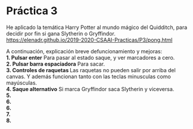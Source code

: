 # Práctica 3

He aplicado la temática Harry Potter al mundo mágico del Quidditch, para decidir por fin si gana Slytherin o Gryffindor.
<br>
https://elenadr.github.io/2019-2020-CSAAI-Practicas/P3/pong.html
<br>

A continuación, explicación breve defuncionamiento y mejoras:
<br>
<b>1. Pulsar enter</b> Para pasar al estado saque, y ver marcadores a cero.
<br>
<b>2. Pulsar barra espaciadora</b> Para sacar.
<br>
<b>3. Controles de raquetas </b> Las raquetas no pueden salir por arriba del canvas. Y además funcionan tanto con las teclas minusculas como mayúsculas.
<br>
<b>4. Saque alternativo</b> Si marca Gryffindor saca Slytherin y viceversa.
<br>
<b>5. </b>
<br>
<b>6. </b>
<br>
<b>6. </b>
<br>
<b>7.</b>
<br>
<b>8.</b> 
